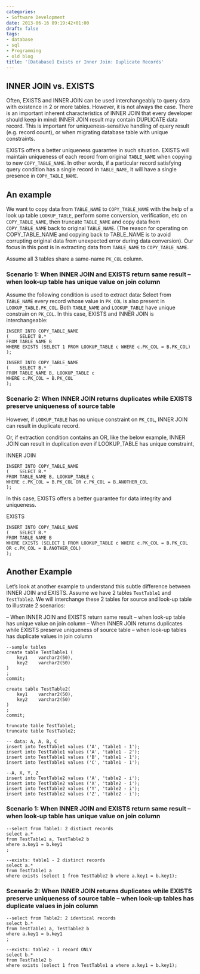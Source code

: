 ```yaml
---
categories:
- Software Development
date: 2013-06-16 09:19:42+01:00
draft: false
tags:
- database
- sql
- Programming
- old blog
title: '[Database] Exists or Inner Join: Duplicate Records'
---
```


## INNER JOIN vs. EXISTS

Often, EXISTS and INNER JOIN can be used interchangeably to query data with existence in 2 or more tables. However, it is not always the case. There is an important inherent characteristics of INNER JOIN that every developer should keep in mind: INNER JOIN result may contain DUPLICATE data record. This is important for uniqueness-sensitive handling of query result (e.g. record count), or when migrating database table with unique constraints.

EXISTS offers a better uniqueness guarantee in such situation. EXISTS will maintain uniqueness of each record from original `TABLE_NAME` when copying to new `COPY_TABLE_NAME`. In other words, if a particular record satisfying query condition has a single record in `TABLE_NAME`, it will have a single presence in `COPY_TABLE_NAME`.

## An example

We want to copy data from `TABLE_NAME` to `COPY_TABLE_NAME` with the help of a look up table `LOOKUP_TABLE`, perform some conversion, verification, etc on `COPY_TABLE_NAME`, then truncate `TABLE_NAME` and copy data from `COPY_TABLE_NAME` back to original `TABLE_NAME`. (The reason for operating on COPY_TABLE_NAME and copying back to TABLE_NAME is to avoid corrupting original data from unexpected error during data conversion). Our focus in this post is in extracting data from `TABLE_NAME` to `COPY_TABLE_NAME`.

Assume all 3 tables share a same-name `PK_COL` column.

### Scenario 1: When INNER JOIN and EXISTS return same result – when look-up table has unique value on join column

Assume the following condition is used to extract data: Select from `TABLE_NAME` every record whose value in `PK_COL` is also present in `LOOKUP_TABLE.PK_COL`. Both `TABLE_NAME` and `LOOKUP_TABLE` have unique constrain on `PK_COL`. In this case, EXISTS and INNER JOIN is interchangeable:

```
INSERT INTO COPY_TABLE_NAME
(    SELECT B.*
FROM TABLE_NAME B
WHERE EXISTS (SELECT 1 FROM LOOKUP_TABLE c WHERE c.PK_COL = B.PK_COL)
);

INSERT INTO COPY_TABLE_NAME
(    SELECT B.*
FROM TABLE_NAME B, LOOKUP_TABLE c
WHERE c.PK_COL = B.PK_COL
);
```

### Scenario 2: When INNER JOIN returns duplicates while EXISTS preserve uniqueness of source table

However, if `LOOKUP_TABLE` has no unique constraint on `PK_COL`, INNER JOIN can result in duplicate record.

Or, if extraction condition contains an OR, like the below example, INNER JOIN can result in duplication even if LOOKUP_TABLE has unique constraint,

INNER JOIN

```
INSERT INTO COPY_TABLE_NAME
(    SELECT B.*
FROM TABLE_NAME B, LOOKUP_TABLE c
WHERE c.PK_COL = B.PK_COL OR c.PK_COL = B.ANOTHER_COL
);
```

In this case, EXISTS offers a better guarantee for data integrity and uniqueness.

EXISTS

```
INSERT INTO COPY_TABLE_NAME
(    SELECT B.*
FROM TABLE_NAME B
WHERE EXISTS (SELECT 1 FROM LOOKUP_TABLE c WHERE c.PK_COL = B.PK_COL OR c.PK_COL = B.ANOTHER_COL)
);
```

## Another Example

Let’s look at another example to understand this subtle difference between INNER JOIN and EXISTS. Assume we have 2 tables `TestTable1` and `TestTable2`. We will interchange these 2 tables for source and look-up table to illustrate 2 scenarios:

– When INNER JOIN and EXISTS return same result – when look-up table has unique value on join column
– When INNER JOIN returns duplicates while EXISTS preserve uniqueness of source table – when look-up tables has duplicate values in join column

```
--sample tables
create table TestTable1 (
    key1    varchar2(50),
    key2    varchar2(50)
)
;
commit;
 
create table TestTable2(
    key1    varchar2(50),
    key2    varchar2(50)
)
;
commit;
 
truncate table TestTable1;
truncate table TestTable2;
 
-- data: A, A, B, C
insert into TestTable1 values ('A', 'table1 - 1');
insert into TestTable1 values ('A', 'table1 - 2');
insert into TestTable1 values ('B', 'table1 - 1');
insert into TestTable1 values ('C', 'table1 - 1');
 
--A, X, Y, Z
insert into TestTable2 values ('A', 'table2 - i');
insert into TestTable2 values ('X', 'table2 - i');
insert into TestTable2 values ('Y', 'table2 - i');
insert into TestTable2 values ('Z', 'table2 - i');
```

### Scenario 1: When INNER JOIN and EXISTS return same result – when look-up table has unique value on join column

```
--select from Table1: 2 distinct records
select a.*
from TestTable1 a, TestTable2 b
where a.key1 = b.key1
;
 
--exists: table1 - 2 distinct records
select a.*
from TestTable1 a
where exists (select 1 from TestTable2 b where a.key1 = b.key1);
```

### Scenario 2: When INNER JOIN returns duplicates while EXISTS preserve uniqueness of source table – when look-up tables has duplicate values in join column

```
--select from Table2: 2 identical records
select b.*
from TestTable1 a, TestTable2 b
where a.key1 = b.key1
;
 
--exists: table2 - 1 record ONLY
select b.*
from TestTable2 b
where exists (select 1 from TestTable1 a where a.key1 = b.key1);
```